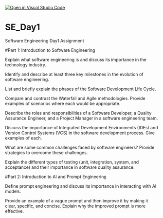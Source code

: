 [![Open in Visual Studio Code](https://classroom.github.com/assets/open-in-vscode-2e0aaae1b6195c2367325f4f02e2d04e9abb55f0b24a779b69b11b9e10269abc.svg)](https://classroom.github.com/online_ide?assignment_repo_id=18302999&assignment_repo_type=AssignmentRepo)
# SE_Day1
Software Engineering Day1 Assignment

#Part 1: Introduction to Software Engineering

Explain what software engineering is and discuss its importance in the technology industry.
<!-- Software engineering is the systematic application of engineering principles to the development, operation, and maintenance of software. It involves using structured processes, methodologies, and tools to design, build, test, and manage software systems efficiently and reliably. Unlike simple programming, software engineering focuses on scalability, maintainability, and collaboration in software development.

Ensures High-Quality Software

    Software engineering practices, such as requirement analysis, testing, and quality assurance, help produce reliable, efficient, and user-friendly software.

Improves Efficiency and Productivity

    By using structured methodologies (e.g., Agile, DevOps), teams can develop software faster while reducing errors, improving collaboration, and ensuring timely delivery.

Supports Scalability and Maintainability

    Software is designed to evolve and scale with changing business needs, reducing technical debt and long-term maintenance costs.

Enhances Security and Reliability

    Security is a major concern in modern applications. Software engineering principles help build secure systems that protect user data and prevent cyber threats.

Drives Innovation and Competitive Advantage

    Businesses leverage software engineering to develop innovative products and services, automate processes, and gain a competitive edge in the market.

Facilitates Collaboration and Standardization

    Large-scale software development requires teamwork across multiple disciplines. Software engineering provides guidelines, documentation, and best practices to streamline collaboration.
 -->

Identify and describe at least three key milestones in the evolution of software engineering.
<!-- The Birth of Software Engineering (1968 – NATO Conference)

    The term "software engineering" was first introduced at the NATO Software Engineering Conference in 1968.
    This was a response to the software crisis, where increasing complexity led to unreliable and costly software development.
    The conference emphasized structured development, software design methodologies, and engineering principles to improve software quality.

The Rise of Structured Programming (1970s – 1980s)

    The 1970s saw the shift from unstructured, spaghetti code to structured programming approaches.
    Techniques such as modular programming (breaking software into smaller, reusable components) and languages like Pascal, C, and Ada gained popularity.
    This period also saw the development of software development life cycle (SDLC) models, such as the Waterfall Model, which formalized software design and testing.

The Emergence of Agile and DevOps (2001 – Present)

    In 2001, the Agile Manifesto was introduced, promoting iterative development, customer collaboration, and adaptability over rigid processes.
    Agile methodologies like Scrum and Kanban replaced traditional waterfall approaches, making software development more flexible and responsive to change.
    In the 2010s, DevOps emerged, integrating development and IT operations to automate deployments, improve collaboration, and enhance software reliability. -->

List and briefly explain the phases of the Software Development Life Cycle.
<!-- The Software Development Life Cycle (SDLC) is a structured process used to design, develop, test, and deploy software efficiently. It consists of the following phases:

    Planning
        Defines project goals, scope, feasibility, resources, and risks.
        Helps in budgeting, scheduling, and setting clear objectives.

    Requirements Analysis
        Gathers and documents user and business requirements.
        Ensures the software meets customer needs through functional and non-functional requirements.

    Design
        Architects the software structure, user interface, and database design.
        Produces system design specifications for developers to follow.

    Implementation (Coding & Development)
        Converts design documents into actual code using programming languages.
        Developers write, integrate, and optimize software components.

    Testing
        Identifies and fixes bugs through unit, integration, system, and user acceptance testing.
        Ensures the software functions correctly and meets requirements.

    Deployment
        Releases the software for end users, either in stages (phased rollout) or all at once.
        Can involve cloud or on-premise deployment strategies.

    Maintenance & Support
        Provides updates, bug fixes, and improvements based on user feedback.
        Ensures long-term functionality, security, and performance. -->

Compare and contrast the Waterfall and Agile methodologies. Provide examples of scenarios where each would be appropriate.

<!-- The Waterfall methodology follows a linear and sequential process, where each phase—such as requirements gathering, design, development, testing, and deployment—is completed before moving on to the next. This method is rigid and does not easily accommodate changes once development has started. Customer involvement is minimal until the final product is delivered, and testing occurs only after the entire development phase is completed. As a result, projects using Waterfall can be time-consuming and costly if significant issues or changes arise late in the process.

On the other hand, the Agile methodology is iterative and incremental, breaking down the project into smaller cycles called sprints. Each sprint includes planning, development, testing, and review, allowing continuous improvement based on feedback. Agile is highly flexible, making it ideal for projects where requirements evolve over time. Customer involvement is continuous, ensuring that the final product aligns with user needs. Testing is integrated into every sprint, leading to faster issue detection and resolution. Agile projects tend to be more cost-effective and adaptable to changing business environments.


When to Use Waterfall vs. Agile

Waterfall is best suited for large, well-defined projects where requirements are unlikely to change. Industries with strict regulatory and compliance requirements, such as healthcare or aviation, benefit from Waterfall’s structured documentation and approval processes. For example, developing an air traffic control system requires extensive planning, rigorous testing, and adherence to strict safety standards, making Waterfall the preferred choice.

Agile, on the other hand, is ideal for dynamic and evolving projects such as software development, mobile apps, and web platforms. Startups and tech companies favor Agile due to its ability to quickly adapt to customer feedback and changing market trends. For instance, a social media platform undergoing frequent updates and feature enhancements benefits from Agile’s flexibility, ensuring that the product remains competitive and user-friendly -->


Describe the roles and responsibilities of a Software Developer, a Quality Assurance Engineer, and a Project Manager in a software engineering team.
<!-- 1. Software Developer

A Software Developer is responsible for designing, coding, and implementing software applications. Their primary goal is to build functional, efficient, and scalable software solutions.

Responsibilities:

    Writing clean, maintainable, and efficient code using programming languages such as Python, Java, or JavaScript.
    Collaborating with designers, analysts, and other developers to implement software features.
    Debugging and troubleshooting code to fix errors and optimize performance.
    Integrating third-party services, APIs, and databases into applications.
    Documenting software processes and ensuring code quality through peer reviews.
    Staying updated with the latest industry trends and best practices.

Example: A software developer working on an e-commerce platform may build the shopping cart functionality, payment processing system, and product catalog.
2. Quality Assurance (QA) Engineer

A Quality Assurance (QA) Engineer ensures that the software meets quality standards before deployment by identifying bugs and performance issues.

Responsibilities:

    Designing and executing test cases to verify software functionality.
    Performing different types of testing, including unit, integration, system, and user acceptance testing (UAT).
    Automating test cases using tools like Selenium or JUnit to improve efficiency.
    Identifying and reporting bugs, inconsistencies, and usability issues to the development team.
    Ensuring that the software meets security, performance, and compliance standards.
    Collaborating with developers to resolve defects and improve product quality.

Example: In a mobile banking application, a QA Engineer ensures that login, fund transfers, and security measures work correctly across different devices.
3. Project Manager

A Project Manager (PM) oversees the software development process, ensuring that projects are completed on time, within budget, and according to requirements.

Responsibilities:

    Defining project scope, goals, and deliverables based on client and stakeholder requirements.
    Creating and managing project timelines, milestones, and resource allocation.
    Coordinating between developers, QA engineers, designers, and other stakeholders.
    Identifying risks and implementing strategies to mitigate delays and roadblocks.
    Monitoring project progress and adjusting plans as needed to meet deadlines.
    Communicating project updates to stakeholders and ensuring alignment with business objectives.

Example: A project manager working on a healthcare management system ensures that development, testing, and deployment phases are completed efficiently while maintaining compliance with industry regulations. -->

Discuss the importance of Integrated Development Environments (IDEs) and Version Control Systems (VCS) in the software development process. Give examples of each.
<!-- 1. Integrated Development Environments (IDEs)

An Integrated Development Environment (IDE) is a software application that provides comprehensive tools for writing, editing, debugging, and testing code within a single interface.
Importance of IDEs:

    Increases Productivity: IDEs provide features like syntax highlighting, code completion, and auto-suggestions, making coding faster and reducing errors.
    Facilitates Debugging: Built-in debuggers allow developers to identify and fix issues efficiently.
    Supports Multiple Languages: Many IDEs support multiple programming languages, making them versatile for different projects.
    Provides Integrated Tools: IDEs include version control integration, package management, and database connectivity, reducing the need for external tools.

Examples of IDEs:

    Visual Studio Code (VS Code): A lightweight yet powerful IDE with extensive extensions for various programming languages.
    JetBrains IntelliJ IDEA: Popular for Java development, offering smart coding assistance and deep integration with frameworks.
    Eclipse: A widely used IDE for Java and enterprise-level applications.
    PyCharm: A Python-specific IDE with strong debugging and testing capabilities.

2. Version Control Systems (VCS)

A Version Control System (VCS) is a tool that helps developers track changes in code, collaborate efficiently, and manage different versions of a software project.
Importance of VCS:

    Enables Collaboration: Multiple developers can work on the same project simultaneously without conflicts.
    Maintains Code History: Tracks every change made to the codebase, allowing developers to revert to previous versions if needed.
    Facilitates Branching and Merging: Developers can create branches for new features, test changes, and merge them into the main project without affecting the production code.
    Enhances Code Security: VCS keeps backups of all project versions, reducing the risk of data loss.

Examples of VCS:

    Git: A distributed version control system widely used in software development.
    GitHub: A cloud-based platform for hosting Git repositories and facilitating collaboration.
    GitLab: An alternative to GitHub with built-in CI/CD tools.
    Apache Subversion (SVN): A centralized version control system used in enterprise environments. -->


What are some common challenges faced by software engineers? Provide strategies to overcome these challenges.
<!-- 1. Managing Complex Codebases

As software projects grow, maintaining and understanding large codebases becomes difficult. Poorly structured code can lead to inefficiencies and bugs.

🔹 Strategies:

    Use modular programming to break code into smaller, reusable components.
    Follow coding standards and best practices to maintain consistency.
    Regularly conduct code reviews to ensure clarity and maintainability.
    Utilize documentation and comments to help new developers understand the code.

2. Debugging and Fixing Bugs

Software bugs can be difficult to identify and fix, leading to delays and performance issues.

🔹 Strategies:

    Use debugging tools (e.g., breakpoints, logging) to identify errors efficiently.
    Write unit tests and integration tests to catch bugs early.
    Implement continuous testing and automated testing to prevent regressions.
    Maintain version control to track changes and revert problematic code when necessary.

3. Meeting Deadlines and Managing Time Effectively

Tight deadlines and workload pressure can lead to stress, burnout, and lower productivity.

🔹 Strategies:

    Use Agile methodologies (Scrum, Kanban) to break work into manageable tasks.
    Prioritize tasks using the Eisenhower Matrix (urgent vs. important tasks).
    Set realistic goals and timelines based on project complexity.
    Use productivity tools like Jira, Trello, or Asana to track progress.

4. Keeping Up with Rapidly Evolving Technologies

New programming languages, frameworks, and tools emerge frequently, making it challenging to stay up to date.

🔹 Strategies:

    Continuously learn and upskill through online courses, tutorials, and certifications.
    Follow industry blogs, forums, and podcasts (e.g., Stack Overflow, Dev.to, Medium).
    Participate in hackathons, coding challenges, and open-source projects to gain hands-on experience.
    Engage in mentorship and peer learning within developer communities.

5. Communication and Collaboration Issues

Software development is often a team effort, requiring effective communication between developers, designers, and stakeholders.

🔹 Strategies:

    Use collaboration tools like Slack, Microsoft Teams, and GitHub for seamless communication.
    Document key decisions, workflows, and updates to ensure clarity across teams.
    Conduct regular stand-up meetings and retrospectives to align team efforts.
    Foster a culture of open communication to encourage feedback and problem-solving.

6. Security Vulnerabilities and Cyber Threats

Software applications are prone to security risks such as data breaches, malware, and unauthorized access.

🔹 Strategies:

    Follow secure coding practices to minimize vulnerabilities.
    Implement encryption, authentication, and authorization mechanisms.
    Conduct regular security audits and penetration testing to identify weaknesses.
    Stay updated with the latest cybersecurity threats and patches.

7. Handling Changing Requirements

Client or business needs may evolve, leading to frequent requirement changes that disrupt development.

🔹 Strategies:

    Use Agile development to accommodate changes through iterative updates.
    Maintain clear documentation and version control to track changes.
    Engage in regular discussions with stakeholders to clarify expectations.
    Implement feature flagging to enable or disable functionalities without major rewrites. -->

Explain the different types of testing (unit, integration, system, and acceptance) and their importance in software quality assurance.
<!-- 1. Unit Testing

Definition: Unit testing involves testing individual components or functions of a software application in isolation. It ensures that each unit (smallest testable part of the code) works correctly.

Importance:

    Helps detect bugs early in the development process.
    Improves code reliability and maintainability.
    Facilitates debugging by pinpointing the exact source of errors.
    Supports Test-Driven Development (TDD), where tests are written before the code.

Example: A function in a banking app that calculates interest is tested independently to verify its correctness.
2. Integration Testing

Definition: Integration testing verifies the interactions between different components, modules, or services within an application to ensure they work together correctly.

Importance:

    Detects issues in data flow and communication between modules.
    Identifies conflicts that arise when different units interact.
    Prevents integration failures, especially in large applications with multiple dependencies.

Example: In an e-commerce system, integration testing checks if the payment gateway correctly processes transactions after a user places an order.
3. System Testing

Definition: System testing evaluates the entire software system as a whole to ensure it meets the defined requirements. This testing is performed on a complete, integrated system.

Importance:

    Ensures the application meets business and functional requirements.
    Validates overall system performance, security, and reliability.
    Identifies system-wide defects that unit and integration testing may miss.

Example: Testing an airline booking system to ensure all features (flight search, booking, payment, and confirmation) function properly.
4. Acceptance Testing

Definition: Acceptance testing determines whether the software is ready for deployment by validating it against business requirements and end-user expectations.

Types of Acceptance Testing:

    User Acceptance Testing (UAT): Conducted by end-users to ensure the software meets their needs.
    Alpha Testing: Performed in a controlled environment by internal teams before public release.
    Beta Testing: Conducted by a limited group of real users to gather feedback before final deployment.

Importance:

    Ensures the software aligns with business goals and customer expectations.
    Identifies usability issues before full-scale release.
    Reduces the risk of software failure after deployment.

Example: Before launching a mobile banking app, real customers test it to confirm that transfers, withdrawals, and bill payments work as expected. -->


#Part 2: Introduction to AI and Prompt Engineering


Define prompt engineering and discuss its importance in interacting with AI models.
<!-- Prompt engineering is the practice of designing and optimizing input prompts to effectively interact with AI models, such as large language models (LLMs). A well-crafted prompt helps guide the AI to generate more accurate, relevant, and useful responses.

Prompt engineering involves techniques like:

    Structuring prompts clearly to reduce ambiguity.
    Using context and constraints to improve precision.
    Applying formatting or examples to achieve specific output styles.

Importance of Prompt Engineering in AI Interactions

    Enhances AI Accuracy and Relevance
        A well-defined prompt reduces vague or incorrect responses.
        Example: Instead of asking "Explain machine learning," a more precise prompt like "Provide a beginner-friendly explanation of machine learning with real-world examples." leads to better results.

    Optimizes AI Efficiency
        Properly structured prompts prevent unnecessary iterations and refine AI-generated outputs faster.
        Example: Using “Summarize this article in 3 bullet points” instead of a generic “Summarize this” saves time.

    Improves User Experience and Usability
        Tailored prompts lead to more user-friendly and engaging interactions.
        Example: A chatbot using structured prompts can offer more intuitive and human-like responses.

    Supports Complex Tasks and Automation
        AI models can perform complex tasks (e.g., code generation, data analysis, creative writing) when given clear, well-structured prompts.
        Example: "Generate Python code for a function that calculates Fibonacci numbers recursively."

    Reduces Bias and Misinterpretations
        Clear instructions help prevent biased or misleading outputs from AI models.
        Example: Instead of "What is the best political system?", using "Compare democratic and authoritarian political systems with their pros and cons." ensures a balanced response. -->

Provide an example of a vague prompt and then improve it by making it clear, specific, and concise. Explain why the improved prompt is more effective.

<!-- Example of a Vague Prompt:

"Tell me about AI."
Improved Prompt:

"Provide a concise explanation of artificial intelligence (AI), including its key types (narrow AI vs. general AI) and two real-world applications in healthcare and finance."
Why the Improved Prompt is More Effective:

    Clarity: The refined prompt specifies that the request is about artificial intelligence rather than assuming the AI will infer the topic.
    Specificity: It directs the response toward types of AI and applications in healthcare and finance, reducing unnecessary generalization.
    Conciseness: The use of clear structure and focus ensures that the response remains relevant and informative.

 -->
